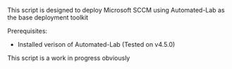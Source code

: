 This script is designed to deploy Microsoft SCCM using Automated-Lab as the base deployment toolkit

Prerequisites:

- Installed verison of Automated-Lab (Tested on v4.5.0)

This script is a work in progress obviously

